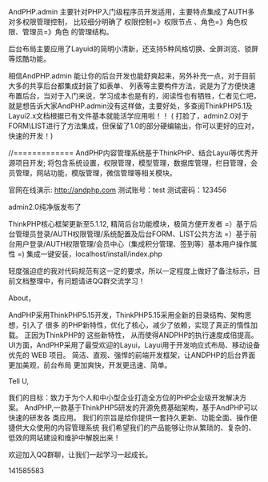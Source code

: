 AndPHP.admin 主要针对PHP入门级程序员开发适用，主要特点集成了AUTH多对多权限管理控制，
比较细分明确了 权限控制=》权限节点 、角色=》角色权限、管理员=》角色 的管理结构。

后台布局主要应用了Layuid的简明小清新，还支持5种风格切换、全屏浏览、锁屏等炫酷功能。

相信AndPHP.admin 能让你的后台开发也能舒爽起来，另外补充一点，对于目前大多的共享后台都集成封装了如表单、
列表等主要构件方法，说是为了方便快速布置后台，当对于入门来说，学习成本也是有的，阅读性也有牺牲，仁者见仁吧，
就是想告诉大家AndPHP.admin没有这样做，主要好处，多查阅ThinkPHP5.1及Layui2.x文档根据已有文件基本就能活学应用啦！！
( 打脸了，admin2.0对于FORM\LIST进行了方法集成，但保留了1.0的部分硬编输出，你可以更好的应对，快速的开发！)


//=============
 AndPHP内容管理系统基于ThinkPHP、结合Layui等优秀开源项目开发;
 将包含系统设置，权限管理，模型管理，数据库管理，栏目管理，会员管理，网站功能，模版管理，微信管理等相关模块。


官网在线演示:
 http://andphp.com
 测试账号：test
 测试密码：123456


admin2.0纯净版发布了

ThinkPHP核心框架更新至5.1.12,
精简后台功能模块，极简方便开发者
=）基于后台管理员登录/AUTH权限管理/系统配置及后台FORM、LIST公共方法
=）基于前台用户登录/AUTH权限管理/会员中心（集成积分管理、签到等）基本用户操作属性
=) 集成一键安装，localhost/install/index.php

轻度强迫症的我对代码规范有这一定的要求，所以一定程度上做好了备注标示，目前文档整理中，有问题请进QQ群交流学习！



About，

AndPHP采用ThinkPHP5.15开发，ThinkPHP5.15采用全新的目录结构、架构思想，引入了 很多 的PHP新特性，优化了核心，减少了依赖，实现了真正的惰性加载。 正因为ThinkPHP的 这些新特性， 从而使得ANDPHP的执行速度成倍提高。 UI方面，AndPHP采用了最受欢迎的Layui，Layui用于开发响应式布局、移动设备优先的 WEB 项目。 简洁、直观、强悍的前端开发框架，让ANDPHP的后台界面更加美观，前台布局 更加爽快，开发更迅速、简单。

Tell U,

我们的目标：致力于为个人和中小型企业打造全方位的PHP企业级开发解决方案。 AndPHP,一款基于ThinkPHP5研发的开源免费基础架构，基于AndPHP可以快速的研发各 类应用。 我们的宗旨是给你提供一套持久更新、功能全面、操作便捷供大众使用的内容管理系统 我们希望我们的产品能够让你从繁琐的、复杂的、低效的网站建设和维护中解脱出来！


欢迎加入QQ群聊，让我们一起学习一起成长。

141585583